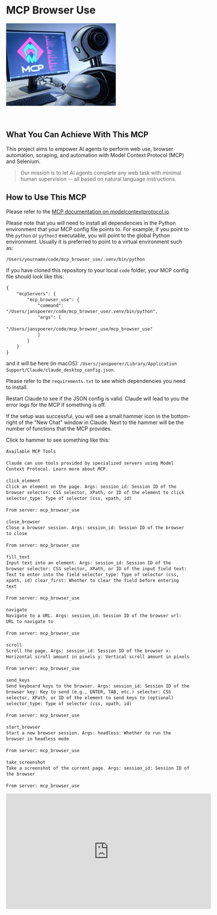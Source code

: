 
# MCP Browser Use

<img src="docs/mcp_browser_use_logo.jpg" alt="Description" width="300">


<br>
<br>
<br>

## What You Can Achieve With This MCP

This project aims to empower AI agents to perform web use, browser automation, scraping, and automation with Model Context Protocol (MCP) and Selenium.

> Our mission is to let AI agents complete any web task with minimal human supervision -- all based on natural language instructions.

## How to Use This MCP

Please refer to the [MCP documentation on modelcontextprotocol.io](https://modelcontextprotocol.io/quickstart/user).

Please note that you will need to install all dependencies in the Python environment that your MCP config file points to. For example, if you point to the `python` or `python3` executable, you will point to the global Python environment. Usually it is preferred to point to a virtual environment such as:

```
/Users/yourname/code/mcp_browser_use/.venv/bin/python
```

If you have cloned this repository to your local `code` folder, your MCP config file should look like this:

```
{
    "mcpServers": {
        "mcp_browser_use": {
            "command": "/Users/janspoerer/code/mcp_browser_use/.venv/bin/python",
            "args": [
                "/Users/janspoerer/code/mcp_browser_use/mcp_browser_use"
            ]
        }
    }
}
```

and it will be here (in macOS): `/Users/janspoerer/Library/Application Support/Claude/claude_desktop_config.json`.

Please refer to the `requirements.txt` to see which dependencies you need to install.

Restart Claude to see if the JSON config is valid. Claude will lead to you the error logs for the MCP if something is off.

If the setup was successful, you will see a small hammer icon in the bottom-right of the "New Chat" window in Claude. Next to the hammer will be the number of functions that the MCP provides.

Click to hammer to see something like this:

```
Available MCP Tools

Claude can use tools provided by specialized servers using Model Context Protocol. Learn more about MCP.

click_element
Click an element on the page. Args: session_id: Session ID of the browser selector: CSS selector, XPath, or ID of the element to click selector_type: Type of selector (css, xpath, id)

From server: mcp_browser_use

close_browser
Close a browser session. Args: session_id: Session ID of the browser to close

From server: mcp_browser_use

fill_text
Input text into an element. Args: session_id: Session ID of the browser selector: CSS selector, XPath, or ID of the input field text: Text to enter into the field selector_type: Type of selector (css, xpath, id) clear_first: Whether to clear the field before entering text

From server: mcp_browser_use

navigate
Navigate to a URL. Args: session_id: Session ID of the browser url: URL to navigate to

From server: mcp_browser_use

scroll
Scroll the page. Args: session_id: Session ID of the browser x: Horizontal scroll amount in pixels y: Vertical scroll amount in pixels

From server: mcp_browser_use

send_keys
Send keyboard keys to the browser. Args: session_id: Session ID of the browser key: Key to send (e.g., ENTER, TAB, etc.) selector: CSS selector, XPath, or ID of the element to send keys to (optional) selector_type: Type of selector (css, xpath, id)

From server: mcp_browser_use

start_browser
Start a new browser session. Args: headless: Whether to run the browser in headless mode

From server: mcp_browser_use

take_screenshot
Take a screenshot of the current page. Args: session_id: Session ID of the browser

From server: mcp_browser_use
```



<iframe width="560" height="315" src="https://www.youtube.com/embed/20B8trurlsI?si=8_oK2dKbMG3a2Igt" title="YouTube video player" frameborder="0" allow="accelerometer; autoplay; clipboard-write; encrypted-media; gyroscope; picture-in-picture; web-share" referrerpolicy="strict-origin-when-cross-origin" allowfullscreen></iframe>